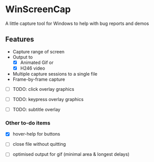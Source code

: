 # WinScreenCap
A little capture tool for Windows to help with bug reports and demos

## Features

* Capture range of screen
* Output to
  * [x] Animated Gif or
  * [x] H246 video
* Multiple capture sessions to a single file
* Frame-by-frame capture
* [ ] TODO: click overlay graphics
* [ ] TODO: keypress overlay graphics
* [ ] TODO: subtitle overlay


### Other to-do items

* [x] hover-help for buttons
* [ ] close file without quitting
* [ ] optimised output for gif (minimal area & longest delays)

